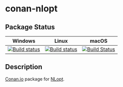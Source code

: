 # conan-nlopt

## Package Status

| Windows | Linux | macOS |
|:-------:|:-----:|:-----:|
|[![Build status](https://ci.appveyor.com/api/projects/status/kayi3eev3gx6j6at/branch/testing%2F2.7.0?svg=true)](https://ci.appveyor.com/project/SpaceIm/conan-nlopt)|[![Build status](https://github.com/SpaceIm/conan-nlopt/workflows/.github/workflows/conan.yml/badge.svg?branch=testing%2F2.7.0)](https://github.com/SpaceIm/conan-nlopt/actions?query=branch%3Atesting%2F2.7.0)|[![Build Status](https://travis-ci.com/SpaceIm/conan-nlopt.svg?branch=testing%2F2.7.0)](https://travis-ci.com/SpaceIm/conan-nlopt)|

## Description

[Conan.io](https://conan.io) package for [NLopt](https://github.com/stevengj/nlopt).
